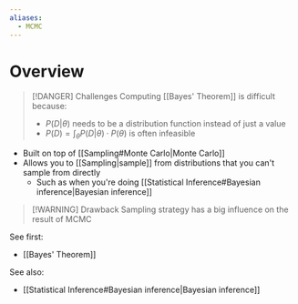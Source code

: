 ```yaml
---
aliases:
  - MCMC
---
```


# Overview
> [!DANGER] Challenges
> Computing [[Bayes' Theorem]] is difficult because:
> - $P(D | \theta)$ needs to be a distribution function instead of just a value
> - $P(D) = \int_{\theta} P(D | \theta) \cdot P(\theta)$ is often infeasible

- Built on top of [[Sampling#Monte Carlo|Monte Carlo]]
- Allows you to [[Sampling|sample]] from distributions that you can't sample from directly
	- Such as when you're doing [[Statistical Inference#Bayesian inference|Bayesian inference]]


> [!WARNING] Drawback
> Sampling strategy has a big influence on the result of MCMC

See first:
- [[Bayes' Theorem]]

See also:
- [[Statistical Inference#Bayesian inference|Bayesian inference]]

